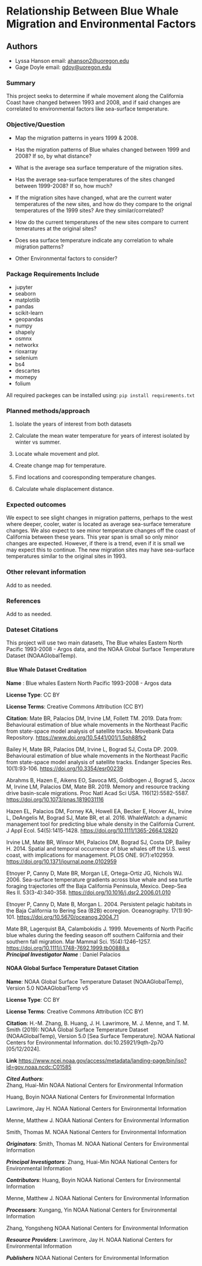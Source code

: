 # Relationship Between Blue Whale Migration and Environmental Factors

## Authors

* Lyssa Hanson email: <ahanson2@uoregon.edu>
* Gage Doyle email: <gdoy@uoregon.edu>

### Summary

This project seeks to determine if whale movement along the California Coast have changed between 1993 and 2008, and if said changes are correlated to environmental factors like sea-surface temperature.

### Objective/Question

* Map the migration patterns in years 1999 & 2008.

* Has the migration patterns of Blue whales changed between 1999 and 2008?
  If so, by what distance?

* What is the average sea surface temperature of the migration sites.

* Has the average sea-surface temperatures of the sites changed between 1999-2008? If so, how much?

* If the migration sites have changed, what are the current water temperatures of the new sites, and how do they compare to the orignal temperatures of the 1999 sites? Are they similar/correlated?

* How do the current temperatures of the new sites compare to current temeratures at the original sites?

* Does sea surface temperature indicate any correlation to whale migration patterns?

* Other Environmental factors to consider?

### Package Requirements Include

* jupyter
* seaborn
* matplotlib
* pandas
* scikit-learn
* geopandas
* numpy
* shapely
* osmnx
* networkx
* rioxarray
* selenium
* bs4
* descartes
* momepy
* folium

 All required packeges can be installed using: `pip install requirements.txt`

### Planned methods/approach

1. Isolate the years of interest from both datasets

2. Calculate the mean water temperature for years of interest isolated by winter vs summer.

3. Locate whale movement and plot.

4. Create change map for temperature.

5. Find locations and cooresponding temperature changes.

6. Calculate whale displacement distance.

### Expected outcomes

We expect to see slight changes in migration patterns, perhaps to the west where deeper, cooler, water is located as average sea-surface temerature changes. We also expect to see minor temperature changes off the coast of California between these years. This year span is small so only minor changes are expected. However, if there is a trend, even if it is small we may expect this to continue. The new migration sites may have sea-surface temperatures similar to the original sites in 1993.

### Other relevant information

Add to as needed.

### References

Add to as needed.

### Dateset Citations

This project will use two main datasets, The Blue whales Eastern North Pacific 1993-2008 - Argos data, and the NOAA Global Surface Temperature Dataset (NOAAGlobalTemp).

#### Blue Whale Dataset Creditation

**Name** : Blue whales Eastern North Pacific 1993-2008 - Argos data

**License Type**: CC BY

**License Terms**: Creative Commons Attribution (CC BY)

**Citation**: Mate BR, Palacios DM, Irvine LM, Follett TM. 2019. Data from: Behavioural estimation of blue whale movements in the Northeast Pacific from state-space model analysis of satellite tracks. Movebank Data Repository. <https://www.doi.org/10.5441/001/1.5ph88fk2>

Bailey H, Mate BR, Palacios DM, Irvine L, Bograd SJ, Costa DP. 2009. Behavioural estimation of blue whale movements in the Northeast Pacific from state-space model analysis of satellite tracks. Endanger Species Res. 10(1):93-106. <https://doi.org/10.3354/esr00239>

Abrahms B, Hazen E, Aikens EO, Savoca MS, Goldbogen J, Bograd S, Jacox M, Irvine LM, Palacios DM, Mate BR. 2019. Memory and resource tracking drive basin-scale migrations. Proc Natl Acad Sci USA. 116(12):5582-5587. <https://doi.org/10.1073/pnas.1819031116>

Hazen EL, Palacios DM, Forney KA, Howell EA, Becker E, Hoover AL, Irvine L, DeAngelis M, Bograd SJ, Mate BR, et al. 2016. WhaleWatch: a dynamic management tool for predicting blue whale density in the California Current. J Appl Ecol. 54(5):1415-1428. <https://doi.org/10.1111/1365-2664.12820>

Irvine LM, Mate BR, Winsor MH, Palacios DM, Bograd SJ, Costa DP, Bailey H. 2014. Spatial and temporal occurrence of blue whales off the U.S. west coast, with implications for management. PLOS ONE. 9(7):e102959. <https://doi.org/10.1371/journal.pone.0102959>

Etnoyer P, Canny D, Mate BR, Morgan LE, Ortega-Ortiz JG, Nichols WJ. 2006. Sea-surface temperature gradients across blue whale and sea turtle foraging trajectories off the Baja California Peninsula, Mexico. Deep-Sea Res II. 53(3-4):340-358. <https://doi.org/10.1016/j.dsr2.2006.01.010>

Etnoyer P, Canny D, Mate B, Morgan L. 2004. Persistent pelagic habitats in the Baja California to Bering Sea (B2B) ecoregion. Oceanography. 17(1):90-101. <https://doi.org/10.5670/oceanog.2004.71>

Mate BR, Lagerquist BA, Calambokidis J. 1999. Movements of North Pacific blue whales during the feeding season off southern California and their southern fall migration. Mar Mammal Sci. 15(4):1246–1257. <https://doi.org/10.1111/j.1748-7692.1999.tb00888.x>\
***Principal Investigator Name*** : Daniel Palacios

#### NOAA Global Surface Temperature Dataset Citation

**Name**: NOAA Global Surface Temperature Dataset (NOAAGlobalTemp), Version 5.0
NOAAGlobalTemp v5

**License Type**: CC BY

**License Terms**: Creative Commons Attribution (CC BY)

**Citation**: H.-M. Zhang, B. Huang, J. H. Lawrimore, M. J. Menne, and T. M. Smith (2019): NOAA Global Surface Temperature Dataset (NOAAGlobalTemp), Version 5.0 [Sea Surface Temperature]. NOAA National Centers for Environmental Information. doi:10.25921/9qth-2p70 [05/12/2024].

**Link** <https://www.ncei.noaa.gov/access/metadata/landing-page/bin/iso?id=gov.noaa.ncdc:C01585>

***Cited Authors***:	
Zhang, Huai-Min
NOAA National Centers for Environmental Information

Huang, Boyin
NOAA National Centers for Environmental Information

Lawrimore, Jay H.
NOAA National Centers for Environmental Information

Menne, Matthew J.
NOAA National Centers for Environmental Information

Smith, Thomas M.
NOAA National Centers for Environmental Information

***Originators***:
Smith, Thomas M.
NOAA National Centers for Environmental Information

***Principal Investigators***:
Zhang, Huai-Min
NOAA National Centers for Environmental Information

***Contributors***:
Huang, Boyin
NOAA National Centers for Environmental Information

Menne, Matthew J.
NOAA National Centers for Environmental Information

***Processors***:
Xungang, Yin
NOAA National Centers for Environmental Information

Zhang, Yongsheng
NOAA National Centers for Environmental Information

***Resource Providers***:
Lawrimore, Jay H.
NOAA National Centers for Environmental Information

***Publishers***
NOAA National Centers for Environmental Information
